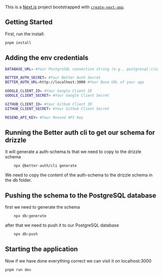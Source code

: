 This is a [Next.js](https://nextjs.org) project bootstrapped with [`create-next-app`](https://nextjs.org/docs/app/api-reference/cli/create-next-app).

## Getting Started

First, run the install:

```bash
pnpm install
```

## Adding the env credentials

```bash
DATABASE_URL= #Your PostgreSQL connection string (e.g., postgresql://username:password@localhost:5432/database_name)
```

```bash
BETTER_AUTH_SECRET= #Your Better Auth Secret
BETTER_AUTH_URL=http://localhost:3000 #Your Base URL of your app
```

```bash
GOOGLE_CLIENT_ID= #Your Google Client ID
GOOGLE_CLIENT_SECRET= #Your Google Client Secret
```

```bash
GITHUB_CLIENT_ID= #Your Github Client ID
GITHUB_CLIENT_SECRET= #Your Github Client Secret
```

```bash
RESEND_API_KEY= #Your Resend API Key
```

## Running the Better auth cli to get our schema for drizzle

It will generate a auth-schema.ts that we need to copy to the drizzle schema

```bash
    npx @better-auth/cli generate
```

We need to copy the content of the auth-schema to the drizzle schema in the db folder.

## Pushing the schema to the PostgreSQL database

first we need to generate the schema

```bash
    npx db:generate
```

after that we need to push it to our PostgreSQL database

```bash
    npx db:push
```

## Starting the application

Now if we have done everything correct we can visit it on localhost:3000

```bash
pnpm run dev
```
